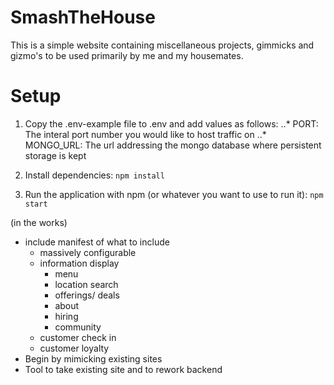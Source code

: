 # SmashTheHouse

This is a simple website containing miscellaneous projects, gimmicks and gizmo's to be used primarily by me and my housemates.

# Setup

1. Copy the .env-example file to .env and add values as follows:
..* PORT: The interal port number you would like to host traffic on
..* MONGO_URL: The url addressing the mongo database where persistent storage is kept

2. Install dependencies: `npm install`

3. Run the application with npm (or whatever you want to use to run it): `npm start`


(in the works)
* include manifest of what to include
  * massively configurable
  * information display
    * menu
    * location search
    * offerings/ deals
    * about
    * hiring
    * community
  * customer check in
  * customer loyalty
* Begin by mimicking existing sites
* Tool to take existing site and to rework backend
